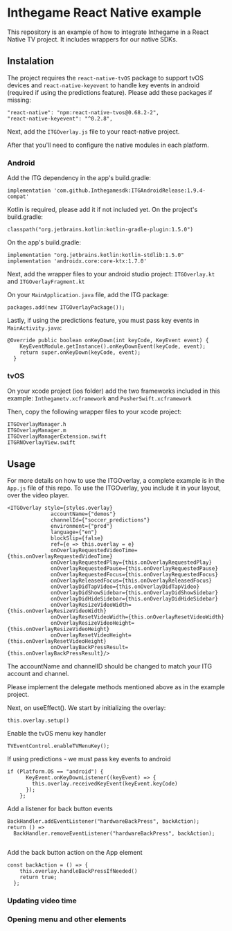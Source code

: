# Inthegame React Native example

This repository is an example of how to integrate Inthegame in a React Native TV project. It includes wrappers for our native SDKs.

## Instalation

The project requires the `react-native-tvOS` package to support tvOS devices and `react-native-keyevent` to handle key events in android (required if using the predictions feature). Please add these packages if missing:
```
"react-native": "npm:react-native-tvos@0.68.2-2",
"react-native-keyevent": "^0.2.8",
```

Next, add the `ITGOverlay.js` file to your react-native project.

After that you'll need to configure the native modules in each platform.

### Android

Add the ITG dependency in the app's build.gradle:
```
implementation 'com.github.Inthegamesdk:ITGAndroidRelease:1.9.4-compat'
```

Kotlin is required, please add it if not included yet. On the project's build.gradle:
```
classpath("org.jetbrains.kotlin:kotlin-gradle-plugin:1.5.0")
```
On the app's build.gradle:
```
implementation "org.jetbrains.kotlin:kotlin-stdlib:1.5.0"
implementation 'androidx.core:core-ktx:1.7.0'
```

Next, add the wrapper files to your android studio project: `ITGOverlay.kt` and `ITGOverlayFragment.kt`

On your `MainApplication.java` file, add the ITG package:
```
packages.add(new ITGOverlayPackage());
```

Lastly, if using the predictions feature, you must pass key events in `MainActivity.java`:
```
@Override public boolean onKeyDown(int keyCode, KeyEvent event) {
    KeyEventModule.getInstance().onKeyDownEvent(keyCode, event);
    return super.onKeyDown(keyCode, event);
  }
```

### tvOS

On your xcode project (ios folder) add the two frameworks included in this example: `Inthegametv.xcframework` and `PusherSwift.xcframework`

Then, copy the following wrapper files to your xcode project:
```
ITGOverlayManager.h
ITGOverlayManager.m
ITGOverlayManagerExtension.swift
ITGRNOverlayView.swift
```

## Usage

For more details on how to use the ITGOverlay, a complete example is in the `App.js` file of this repo.
To use the ITGOverlay, you include it in your layout, over the video player.

```
<ITGOverlay style={styles.overlay}
              accountName={"demos"}
              channelId={"soccer_predictions"}
              environment={"prod"}
              language={"en"}
              blockSlip={false}
              ref={e => this.overlay = e}
              onOverlayRequestedVideoTime={this.onOverlayRequestedVideoTime}
              onOverlayRequestedPlay={this.onOverlayRequestedPlay}
              onOverlayRequestedPause={this.onOverlayRequestedPause}
              onOverlayRequestedFocus={this.onOverlayRequestedFocus}
              onOverlayReleasedFocus={this.onOverlayReleasedFocus}
              onOverlayDidTapVideo={this.onOverlayDidTapVideo}
              onOverlayDidShowSidebar={this.onOverlayDidShowSidebar}
              onOverlayDidHideSidebar={this.onOverlayDidHideSidebar}
              onOverlayResizeVideoWidth={this.onOverlayResizeVideoWidth}
              onOverlayResetVideoWidth={this.onOverlayResetVideoWidth}
              onOverlayResizeVideoHeight={this.onOverlayResizeVideoHeight}
              onOverlayResetVideoHeight={this.onOverlayResetVideoHeight}
              onOverlayBackPressResult={this.onOverlayBackPressResult}/>
```

The accountName and channelID should be changed to match your ITG account and channel.

Please implement the delegate methods mentioned above as in the example project.

Next, on useEffect(). We start by initializing the overlay: 
```
this.overlay.setup()
```
Enable the tvOS menu key handler
```
TVEventControl.enableTVMenuKey();
```
If using predictions - we must pass key events to android
```
if (Platform.OS == "android") {
      KeyEvent.onKeyDownListener((keyEvent) => {
        this.overlay.receivedKeyEvent(keyEvent.keyCode)
      });
    };
```

Add a listener for back button events
```
BackHandler.addEventListener("hardwareBackPress", backAction);
return () =>
  BackHandler.removeEventListener("hardwareBackPress", backAction);
  
 ```
Add the back button action on the App element
```
const backAction = () => {
    this.overlay.handleBackPressIfNeeded()
    return true;
  };
```

### Updating video time

### Opening menu and other elements


